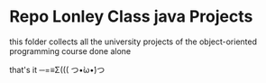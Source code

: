 # Repo Lonley Class java Projects
this folder collects all the university projects of the object-oriented programming course done alone

that's it       ─=≡Σ((( つ•̀ω•́)つ
